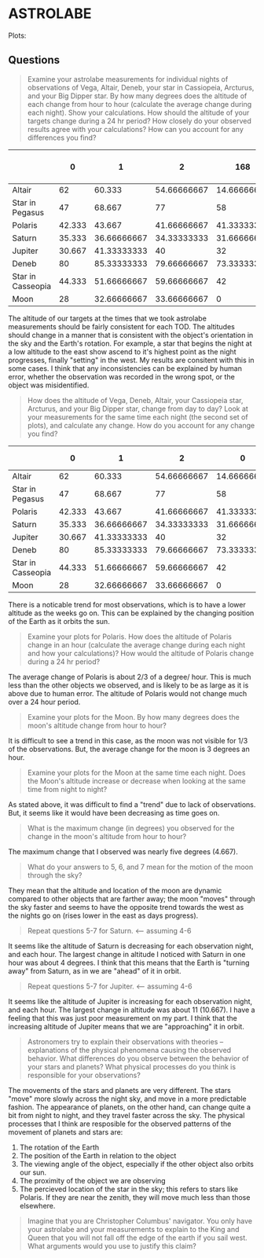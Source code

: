 # ASTROLABE

Plots:

## Questions

> Examine your astrolabe measurements for individual nights of observations of Vega, Altair, Deneb, your
>star in Cassiopeia, Arcturus, and your Big Dipper star. By how many degrees does the altitude of each
>change from hour to hour (calculate the average change during each night). Show your calculations. How
>should the altitude of your targets change during a 24 hr period? How closely do your observed results
>agree with your calculations? How can you account for any differences you find?

|                   | 0      | 1           | 2           | 168         | 169         | 170         | t(1)-t(0)   | t(2)-t(1)   | t(169)-t(168) | t(170)-t(169) | average change night 1 | average change night 2 |
|-------------------|--------|-------------|-------------|-------------|-------------|-------------|-------------|-------------|---------------|---------------|------------------------|------------------------|
| Altair            | 62     | 60.333      | 54.66666667 | 14.66666667 | 38.33333333 | 42.33333333 | -1.667      | -5.66633333 | 23.66666666   | 4             | -3.666666665           | 13.83333333            |
| Star in Pegasus   | 47     | 68.667      | 77          | 58          | 76          | 75.33333333 | 21.667      | 8.333       | 18            | -0.66666667   | 15                     | 8.666666665            |
| Polaris           | 42.333 | 43.667      | 41.66666667 | 41.33333333 | 42.66666667 | 43.33333333 | 1.334       | -2.00033333 | 1.33333334    | 0.66666666    | -0.333166665           | 1                      |
| Saturn            | 35.333 | 36.66666667 | 34.33333333 | 31.66666667 | 27.66666667 | 30.33333333 | 1.33366667  | -2.33333334 | -4            | 2.66666666    | -0.499833335           | -0.66666667            |
| Jupiter           | 30.667 | 41.33333333 | 40          | 32          | 32.33333333 | 36          | 10.66633333 | -1.33333333 | 0.33333333    | 3.66666667    | 4.6665                 | 2                      |
| Deneb             | 80     | 85.33333333 | 79.66666667 | 73.33333333 | 73          | 72.33333333 | 5.33333333  | -5.66666666 | -0.33333333   | -0.66666667   | -0.166666665           | -0.5                   |
| Star in Casseopia | 44.333 | 51.66666667 | 59.66666667 | 42          | 63.66666667 | 62          | 7.33366667  | 8           | 21.66666667   | -1.66666667   | 7.666833335            | 10                     |
| Moon              | 28     | 32.66666667 | 33.66666667 | 0           | 0           | 28.66666667 | 4.66666667  | 1           | 0             | 28.66666667   | 2.833333335            | 14.33333334            |

The altitude of our targets at the times that we took astrolabe measurements
should be fairly consistent for each TOD. The altitudes should change in a
manner that is consistent with the object's orientation in the sky and the
Earth's rotation. For example, a star that begins the night at a low altitude
to the east show ascend to it's highest point as the night progresses, finally
"setting" in the west. My results are consitent with this in some cases. I
think that any inconsistencies can be explained by human error, whether the
observation was recorded in the wrong spot, or the object was misidentified.

>How does the altitude of Vega, Deneb, Altair, your Cassiopeia star, Arcturus, and your Big Dipper star,
>change from day to day? Look at your measurements for the same time each night (the second set of
>plots), and calculate any change. How do you account for any change you find?

|                   | 0      | 1           | 2           | 0           | 1           | 2           | change TOD(0) | change TOD(1) | change TOD(2) |
|-------------------|--------|-------------|-------------|-------------|-------------|-------------|---------------|---------------|---------------|
| Altair            | 62     | 60.333      | 54.66666667 | 14.66666667 | 38.33333333 | 42.33333333 | -47.33333333  | -21.99966667  | -12.33333334  |
| Star in Pegasus   | 47     | 68.667      | 77          | 58          | 76          | 75.33333333 | 11            | 7.333         | -1.66666667   |
| Polaris           | 42.333 | 43.667      | 41.66666667 | 41.33333333 | 42.66666667 | 43.33333333 | -0.99966667   | -1.00033333   | 1.66666666    |
| Saturn            | 35.333 | 36.66666667 | 34.33333333 | 31.66666667 | 27.66666667 | 30.33333333 | -3.66633333   | -9            | -4            |
| Jupiter           | 30.667 | 41.33333333 | 40          | 32          | 32.33333333 | 36          | 1.333         | -9            | -4            |
| Deneb             | 80     | 85.33333333 | 79.66666667 | 73.33333333 | 73          | 72.33333333 | -6.66666667   | -12.33333333  | -7.33333334   |
| Star in Casseopia | 44.333 | 51.66666667 | 59.66666667 | 42          | 63.66666667 | 62          | -2.333        | 12            | 2.33333333    |
| Moon              | 28     | 32.66666667 | 33.66666667 | 0           | 0           | 28.66666667 | -28           | -32.66666667  | -5            |

There is a noticable trend for most observations, which is to have a lower
altitude as the weeks go on. This can be explained by the changing position
of the Earth as it orbits the sun.

> Examine your plots for Polaris. How does the altitude of Polaris change in an hour (calculate the average
>change during each night and how your calculations)? How would the altitude of Polaris change during a
>24 hr period? 

The average change of Polaris is about 2/3 of a degree/ hour. This is much
less than the other objects we observed, and is likely to be as large as it
is above due to human error. The altitude of Polaris would not change much 
over a 24 hour period.

>Examine your plots for the Moon. By how many degrees does the moon's altitude change from hour to
>hour?

It is difficult to see a trend in this case, as the moon was not visible for
1/3 of the observations. But, the average change for the moon is 3 degrees an
hour.

>Examine your plots for the Moon at the same time each night. Does the Moon's altitude increase or
>decrease when looking at the same time from night to night?

As stated above, it was difficult to find a "trend" due to lack of
observations. But, it seems like it would have been decreasing as time goes on.

>What is the maximum change (in degrees) you observed for the change in the moon's altitude from hour to
>hour?

The maximum change that I observed was nearly five degrees (4.667).

>What do your answers to 5, 6, and 7 mean for the motion of the moon through the sky?

They mean that the altitude and location of the moon are dynamic compared
to other objects that are farther away; the moon "moves" through the sky
faster and seems to have the opposite trend towards the west as the nights go on (rises lower in the east as days progress).

>Repeat questions 5-7 for Saturn. <-- assuming 4-6

It seems like the altitude of Saturn is decreasing for each observation night,
and each hour.
The largest change in altitude I noticed with Saturn in one hour was about 4
degrees. I think that this means that the Earth is "turning away" from Saturn,
as in we are "ahead" of it in orbit.

>Repeat questions 5-7 for Jupiter. <-- assuming 4-6

It seems like the altitude of Jupiter is increasing for each observation night,
and each hour.
The largest change in altitude was about 11 (10.667). I have a feeling that this was just poor measurement on my part. I think that the increasing altitude
of Jupiter means that we are "approaching" it in orbit.

> Astronomers try to explain their observations with theories – explanations of the physical phenomena
>causing the observed behavior. What differences do you observe between the behavior of your stars and
>planets? What physical processes do you think is responsible for your observations?

The movements of the stars and planets are very different. The stars "move"
more slowly across the night sky, and move in a more predictable fashion.
The appearance of planets, on the other hand, can change quite a bit from 
night to night, and they travel faster across the sky. The physical processes
that I think are resposible for the observed patterns of the movement
of planets and stars are:

1. The rotation of the Earth
2. The position of the Earth in relation to the object
3. The viewing angle of the object, especially if the other object also orbits 
    our sun.
4. The proximity of the object we are observing
5. The percieved location of the star in the sky; this refers to stars like 
    Polaris. If they are near the zenith, they will move much less than those 
    elsewhere.

>Imagine that you are Christopher Columbus' navigator. You only have your astrolabe and your
>measurements to explain to the King and Queen that you will not fall off the edge of the earth if you sail
>west. What arguments would you use to justify this claim?

